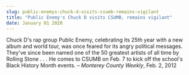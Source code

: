 ```yaml
---
slug: public-enemys-chuck-d-visits-csumb-remains-vigilant
title: "Public Enemy's Chuck D visits CSUMB, remains vigilant"
date: January 01 2020
---
```


<p>Chuck D's rap group Public Enemy, celebrating its 25th year with a new album and world tour, was once feared for its angry political messages. They've since been named one of the 50 greatest artists of all time by Rolling Stone . . . He comes to CSUMB on Feb. 7 to kick off the school's Black History Month events. – <em>Monterey County Weekly</em>, Feb. 2, 2012
</p>
